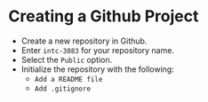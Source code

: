 # Creating a Github Project

- Create a new repository in Github.
- Enter `intc-3083` for your repository name.
- Select the `Public` option.
- Initialize the repository with the following:
  - `Add a README file`
  - `Add .gitignore`
